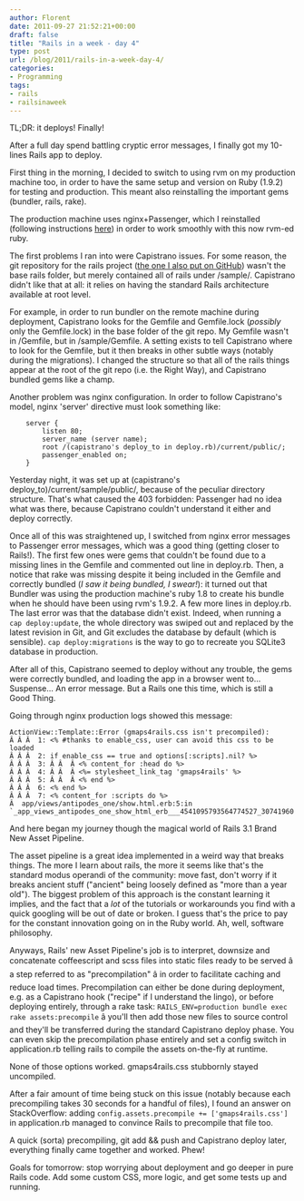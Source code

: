 ```yaml
---
author: Florent
date: 2011-09-27 21:52:21+00:00
draft: false
title: "Rails in a week - day 4"
type: post
url: /blog/2011/rails-in-a-week-day-4/
categories:
- Programming
tags:
- rails
- railsinaweek
---
```


TL;DR: it deploys! Finally!



After a full day spend battling cryptic error messages, I finally got my 10-lines Rails app to deploy.

First thing in the morning, I decided to switch to using rvm on my production machine too, in order to have the same setup and version on Ruby (1.9.2) for testing and production. This meant also reinstalling the important gems (bundler, rails, rake).

The production machine uses nginx+Passenger, which I reinstalled (following instructions [here](http://beginrescueend.com/integration/passenger/)) in order to work smoothly with this now rvm-ed ruby.

The first problems I ran into were Capistrano issues. For some reason, the git repository for the rails project ([the one I also put on GitHub](https://github.com/Pluies/Rails-in-a-week)) wasn't the base rails folder, but merely contained all of rails under /sample/. Capistrano didn't like that at all: it relies on having the standard Rails architecture available at root level.

For example, in order to run bundler on the remote machine during deployment, Capistrano looks for the Gemfile and Gemfile.lock (_possibly_ only the Gemfile.lock) in the base folder of the git repo. My Gemfile wasn't in /Gemfile, but in /sample/Gemfile. A setting exists to tell Capistrano where to look for the Gemfile, but it then breaks in other subtle ways (notably during the migrations). I changed the structure so that all of the rails things appear at the root of the git repo (i.e. the Right Way), and Capistrano bundled gems like a champ.

Another problem was nginx configuration. In order to follow Capistrano's model, nginx 'server' directive must look something like:

    
    	server {
    		listen 80;
    		server_name (server name);
    		root /(capistrano's deploy_to in deploy.rb)/current/public/;
    		passenger_enabled on;
    	}


Yesterday night, it was set up at (capistrano's deploy_to)/current/sample/public/, because of the peculiar directory structure. That's what caused the 403 forbidden: Passenger had no idea what was there, because Capistrano couldn't understand it either and deploy correctly.

Once all of this was straightened up, I switched from nginx error messages to Passenger error messages, which was a good thing (getting closer to Rails!). The first few ones were gems that couldn't be found due to a missing lines in the Gemfile and commented out line in deploy.rb. Then, a notice that rake was missing despite it being included in the Gemfile and correctly bundled (_I saw it being bundled, I swear!_): it turned out that Bundler was using the production machine's ruby 1.8 to create his bundle when he should have been using rvm's 1.9.2. A few more lines in deploy.rb. The last error was that the database didn't exist. Indeed, when running a `cap deploy:update`, the whole directory was swiped out and replaced by the latest revision in Git, and Git excludes the database by default (which is sensible). `cap deploy:migrations` is the way to go to recreate you SQLite3 database in production.

After all of this, Capistrano seemed to deploy without any trouble, the gems were correctly bundled, and loading the app in a browser went to... Suspense... An error message. But a Rails one this time, which is still a Good Thing.

Going through nginx production logs showed this message:

    
    ActionView::Template::Error (gmaps4rails.css isn't precompiled):
    Â Â Â  1: <% #thanks to enable_css, user can avoid this css to be loaded
    Â Â Â  2: if enable_css == true and options[:scripts].nil? %>
    Â Â Â  3: Â Â  Â <% content_for :head do %>
    Â Â Â  4: Â Â  Â <%= stylesheet_link_tag 'gmaps4rails' %>
    Â Â Â  5: Â Â  Â <% end %>
    Â Â Â  6: <% end %>
    Â Â Â  7: <% content_for :scripts do %>
    Â  app/views/antipodes_one/show.html.erb:5:in `_app_views_antipodes_one_show_html_erb___4541095793564774527_30741960'


And here began my journey though the magical world of Rails 3.1 Brand New Asset Pipeline.

The asset pipeline is a great idea implemented in a weird way that breaks things. The more I learn about rails, the more it seems like that's the standard modus operandi of the community: move fast, don't worry if it breaks ancient stuff ("ancient" being loosely defined as "more than a year old"). The biggest problem of this approach is the constant learning it implies, and the fact that a _lot_ of the tutorials or workarounds you find with a quick googling will be out of date or broken. I guess that's the price to pay for the constant innovation going on in the Ruby world. Ah, well, software philosophy.

Anyways, Rails' new Asset Pipeline's job is to interpret, downsize and concatenate coffeescript and scss files into static files ready to be served â a step referred to as "precompilation" â in order to facilitate caching and reduce load times. Precompilation can either be done during deployment, e.g. as a Capistrano hook ("recipe" if I understand the lingo), or before deploying entirely, through a rake task: `RAILS_ENV=production bundle exec rake assets:precompile` â you'll then add those new files to source control and they'll be transferred during the standard Capistrano deploy phase. You can even skip the precompilation phase entirely and set a config switch in application.rb telling rails to compile the assets on-the-fly at runtime.

None of those options worked. gmaps4rails.css stubbornly stayed uncompiled.

After a fair amount of time being stuck on this issue (notably because each precompiling takes 30 seconds for a handful of files), I found an answer on StackOverflow: adding `config.assets.precompile += ['gmaps4rails.css']` in application.rb managed to convince Rails to precompile that file too.

A quick (sorta) precompiling, git add && push and Capistrano deploy later, everything finally came together and worked. Phew!

Goals for tomorrow: stop worrying about deployment and go deeper in pure Rails code. Add some custom CSS, more logic, and get some tests up and running.
